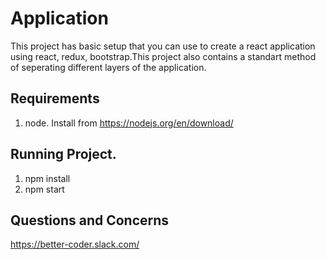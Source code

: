 # Application
This project has basic setup that you can use to create a react application using react, redux, bootstrap.This project also contains a standart method of seperating different layers of the application.

## Requirements
1. node. Install from https://nodejs.org/en/download/

## Running Project.
1. npm install
2. npm start

## Questions and Concerns
https://better-coder.slack.com/


